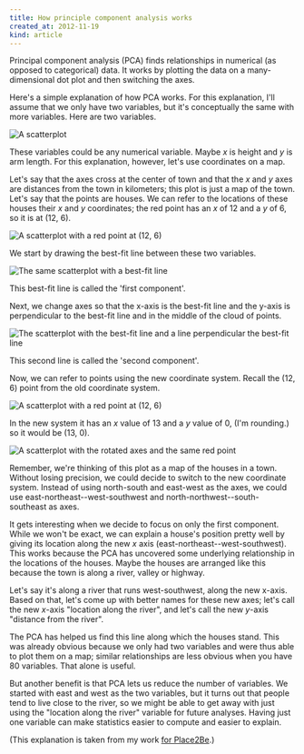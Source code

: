 ```yaml
---
title: How principle component analysis works
created_at: 2012-11-19
kind: article
---
```

Principal component analysis (PCA) finds relationships in numerical
(as opposed to categorical) data. It works by plotting the data on a
many-dimensional dot plot and then switching the axes.

Here's a simple explanation of how PCA works. For this explanation, I'll
assume that we only have two variables, but it's conceptually the same with
more variables. Here are two variables.

![A scatterplot](1.png)

These variables could be any numerical variable. Maybe *x* is height and *y*
is arm length. For this explanation, however, let's use coordinates on a map.

Let's say that the axes cross at the center of town and that the *x* and *y*
axes are distances from the town in kilometers; this plot is just a map of
the town. Let's say that the points are houses. We can refer to the locations
of these houses their *x* and *y* coordinates; the red point has an *x* of 12
and a *y* of 6, so it is at (12, 6).

![A scatterplot with a red point at (12, 6)](4.png)

We start by drawing the best-fit line between these two variables.

![The same scatterplot with a best-fit line](2.png)

This best-fit line is called the 'first component'.

Next, we change axes so that the x-axis is the best-fit line and the y-axis
is perpendicular to the best-fit line and in the middle of the cloud of points.

![The scatterplot with the best-fit line and a line perpendicular the best-fit line](3.png)

This second line is called the 'second component'.

Now, we can refer to points using the new coordinate system. Recall the (12, 6)
point from the old coordinate system.

![A scatterplot with a red point at (12, 6)](4.png)

In the new system it has an *x* value of 13 and a *y* value of 0,
(I'm rounding.) so it would be (13, 0).

![A scatterplot with the rotated axes and the same red point](5.png)

Remember, we're thinking of this plot as a map of the houses in a town. Without
losing precision, we could decide to switch to the new coordinate system.
Instead of using north-south and east-west as the axes, we could use
east-northeast--west-southwest and north-northwest--south-southeast as axes.

It gets interesting when we decide to focus on only the first component. While
we won't be exact, we can explain a house's position pretty well by giving its
location along the new *x* axis (east-northeast--west-southwest). This works
because the PCA has uncovered some underlying relationship in the locations
of the houses. Maybe the houses are arranged like this because the town is
along a river, valley or highway.

Let's say it's along a river that runs west-southwest, along the new x-axis.
Based on that, let's come up with better names for these new axes; let's call
the new *x*-axis "location along the river", and let's call the new *y*-axis
"distance from the river".

The PCA has helped us find this line along which the houses stand. This was
already obvious because we only had two variables and were thus able to plot
them on a map; similar relationships are less obvious when you have 80
variables. That alone is useful.

But another benefit is that PCA lets us reduce the number of variables. We
started with east and west as the two variables, but it turns out that people
tend to live close to the river, so we might be able to get away with just
using the "location along the river" variable for future analyses. Having just
one variable can make statistics easier to compute and easier to explain.

(This explanation is taken from my work [for Place2Be](http://tlevine.github.com/place2be/).)
